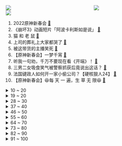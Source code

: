 <div >
	<a style="float:left;width:55%;" href = "https://github.com/anuraghazra/github-readme-stats">
	 <img src = "https://github-readme-stats.vercel.app/api?username=iuuuuuaena&theme=buefy&show_icons=true"/>
	</a>
	<a  style="float:right;width:45%" href = "https://github.com/anuraghazra/github-readme-stats">
	 <img  src="https://github-readme-stats.vercel.app/api/top-langs/?username=anuraghazra&layout=compact"/>
	</a>
	</div>

[![](https://img.shields.io/badge/jxd-@jxdgogogo.xyz-yellowgreen.svg)](https://www.jxdgogogo.xyz)<br>
1. 2022原神新春会 [:link:](//www.bilibili.com/video/BV1sT4y127SN) <br>
2. 《崩坏3》动画短片「阿波卡利斯如是说」 [:link:](//www.bilibili.com/video/BV1bY411b7k9) <br>
3. 猫 和 老 鼠 [:link:](//www.bilibili.com/video/BV1b3411Y7UQ) <br>
4. 上司的葬礼上大家都哭了 [:link:](//www.bilibili.com/video/BV1uT4y127Ux) <br>
5. 被这带货的主播笑死 [:link:](//www.bilibili.com/video/BV1U34y1i74G) <br>
6. 【原神新春会】一梦千宵 [:link:](//www.bilibili.com/video/BV1QL4y147wM) <br>
7. 听我一句劝，千万不要现在看《开端》！ [:link:](//www.bilibili.com/video/BV19R4y1M737) <br>
8. 三男二女吸食笑气被警察抓获后竟说出这话？ [:link:](//www.bilibili.com/video/BV1iY411b7nK) <br>
9. 法国键政人如何开一家小偷公司？【硬核狠人24】 [:link:](//www.bilibili.com/video/BV1KL4y1t7Do) <br>
10. 【原神新春会】😆每 天 一 遍，生 草 无 限😆 [:link:](//www.bilibili.com/video/BV1ca411m7do) <br>
<details>
<summary>10 ~ 20</summary>

11. 英语老师直播网课 空气突然安静！班主任进直播听课产生误会，孩子们纷纷向其解释。 [:link:](//www.bilibili.com/video/BV16b4y1J7eF) <br>
12. 空 气 炸 锅 牛 逼 症 [:link:](//www.bilibili.com/video/BV1qF411p7kc) <br>
13. 史上最持久欧拉盘 [:link:](//www.bilibili.com/video/BV14P4y177xW) <br>
14. 这颜值在新疆算不上什么？？？ [:link:](//www.bilibili.com/video/BV1RT4y1C7xf) <br>
15. 《原神》EP - 仙泽麟行之迹 [:link:](//www.bilibili.com/video/BV1ZL4y147cB) <br>
16. 【原神新春会】陪你跨越尘世的旅途 [:link:](//www.bilibili.com/video/BV1Fa411m7uE) <br>
17. 评分5.1！起飞失败！一烂到底！《特利迦奥特曼》最终完结吐槽 [:link:](//www.bilibili.com/video/BV1Hr4y1e7Md) <br>
18. 革命年代共产党的红军很穷？【思维实验室】 [:link:](//www.bilibili.com/video/BV1D5411f7ch) <br>
19. 30位百大up主，在厕所帮我求婚，能成功吗？ [:link:](//www.bilibili.com/video/BV15R4y1u71U) <br>
</details>
<details>
<summary>19 ~ 20</summary>

20. 宰 人 火 箭 [:link:](//www.bilibili.com/video/BV1rr4y1e7ec) <br>
21. 一千元打造游戏手机，干翻最新小米12Pro旗舰机！ [:link:](//www.bilibili.com/video/BV1cR4y1u7Xo) <br>
22. 2022明日方舟新春会「流光启明」-上 [:link:](//www.bilibili.com/video/BV1C44y1W7F9) <br>
23. 【连续熬夜365天】我的身体发生了什么变化! [:link:](//www.bilibili.com/video/BV1cS4y1o7F7) <br>
24. 成年阴影再加一个！开年最司锅姨的好剧！详细解说国产剧《开端》9-12集 [:link:](//www.bilibili.com/video/BV1XZ4y1f7Vd) <br>
25. 我又开了个网吧！ [:link:](//www.bilibili.com/video/BV1Lr4y1e7YD) <br>
26. 【原神新春会】给另一个世界的你 [:link:](//www.bilibili.com/video/BV15m4y1S7mD) <br>
27. 在网络随机聊天室遇到一段令人感动到落泪的音乐，对于这两个女生来说，这应该会成为她们人生中最美好的一段回忆吧 [:link:](//www.bilibili.com/video/BV1s3411Y7ch) <br>
28. 裁判：超速可以判吗 [:link:](//www.bilibili.com/video/BV1RZ4y1f7k2) <br>
</details>
<details>
<summary>28 ~ 30</summary>

29. 大哥有事真上啊 [:link:](//www.bilibili.com/video/BV1Fu41117Tv) <br>
30. 【原神】当我爸用上了可莉导航语音！ [:link:](//www.bilibili.com/video/BV1Bq4y1k7mc) <br>
31. 【白敬亭】2022，新的一年，新的开端！ [:link:](//www.bilibili.com/video/BV1p34y1q7m2) <br>
32. 【原神新春会】璃云月海 [:link:](//www.bilibili.com/video/BV17m4y1S7PM) <br>
33. “ 沙雕动物在这里 ” [:link:](//www.bilibili.com/video/BV1VS4y1o7kz) <br>
34. 拿一手烂牌打成非洲经济第一，天降非酋如何带飞博茨瓦纳 [:link:](//www.bilibili.com/video/BV1aP4y177qM) <br>
35. 这玩意比枪好用！【TD25定格动画】 [:link:](//www.bilibili.com/video/BV1nR4y1M7i1) <br>
36. 鸵鸟咸蛋第五年了！今年腌成功了吗？ [:link:](//www.bilibili.com/video/BV1uL411w7H8) <br>
37. 老天爷追着喂饭吃系列 [:link:](//www.bilibili.com/video/BV1nq4y1C73Q) <br>
</details>
<details>
<summary>37 ~ 40</summary>

38. 这场象棋比赛将会得罪全网95%的游戏玩家 [:link:](//www.bilibili.com/video/BV11Z4y1f7Kf) <br>
39. 如何判断员工在电脑前干什么 [:link:](//www.bilibili.com/video/BV1TL411w79b) <br>
40. 2022碧蓝航线港区新春会 [:link:](//www.bilibili.com/video/BV1SL411c7i1) <br>
41. 我长得像啥这事，被你们玩出了新高度 [:link:](//www.bilibili.com/video/BV1WF411p7c4) <br>
42. 12元一碟，胖头鱼连吃24碟，吊打排名第一海鲜火锅【怎么这么值ep35-纯味斑鱼府】 [:link:](//www.bilibili.com/video/BV1Zm4y1U7JK) <br>
43. 魈：别唱了旅行者羞死人了啊啊啊！！！ [:link:](//www.bilibili.com/video/BV1wf4y1F7CJ) <br>
44. “米津玄师，你要当原告是吧！” [:link:](//www.bilibili.com/video/BV1Kr4y1e7tQ) <br>
45. 别难过，不过只是孤独罢了 [:link:](//www.bilibili.com/video/BV1e3411Y784) <br>
46. 《原魔》角色演示-「钟巴：听书人」 [:link:](//www.bilibili.com/video/BV1d34y1i76d) <br>
</details>
<details>
<summary>46 ~ 50</summary>

47. 弟弟：姐这个你能用来写字吗？ [:link:](//www.bilibili.com/video/BV1Fb4y1n7EK) <br>
48. 林冲受难！鲁智深大闹野猪林！柴进登场！《水浒传》P5（刺配沧州） [:link:](//www.bilibili.com/video/BV13F411p7JC) <br>
49. 65500点券开抽-必须把【神龙金克丝】抽出来！ [:link:](//www.bilibili.com/video/BV16S4y157RP) <br>
50. 人民的背后有坚强的后盾，致敬英雄！ #我是律师 [:link:](//www.bilibili.com/video/BV1Rq4y1k71c) <br>
51. 奥托之死？真琪揭露！带你看崩坏3主线最大爆点！「崩坏3剧情讲堂#10」 [:link:](//www.bilibili.com/video/BV1fZ4y1f7U4) <br>
52. 五菱宏光：车不行，别怪路不平 [:link:](//www.bilibili.com/video/BV1aY411b7Pe) <br>
53. 油 炸 牛 排 天 花 板 [:link:](//www.bilibili.com/video/BV1tF411p7GN) <br>
54. 【STN快报第六季18】我这里有笔钱没处花，你那里有NFT吗？ [:link:](//www.bilibili.com/video/BV183411h7DS) <br>
55. 这循环我出不去了哈哈哈 [:link:](//www.bilibili.com/video/BV1S34y1i7y8) <br>
</details>
<details>
<summary>55 ~ 60</summary>

56. 这人会轻功吧？"综艺 "轻功 "闯关 [:link:](//www.bilibili.com/video/BV1DT4y117j7) <br>
57. 【抽奖预告】10W粉丝福利，送一台跑分185W价值2.3W全家桶电脑给大家！仅限B站 [:link:](//www.bilibili.com/video/BV1Z34y1i78w) <br>
58. 【基德】爆肝1月，汇总52篇论文，5大新冠毒王全面报告 [:link:](//www.bilibili.com/video/BV1U3411h7nE) <br>
59. 玩了六年推币机，头一次中大奖，一个硬币推倒三座硬币高塔！！！ [:link:](//www.bilibili.com/video/BV1S34y1i7UH) <br>
60. 电影院的“爱情” [:link:](//www.bilibili.com/video/BV1FY411b7y4) <br>
61. 孩子网瘾犯了怎么办？一招搞定！ [:link:](//www.bilibili.com/video/BV1GT4y127oi) <br>
62. 【3D东方】永夜抄 - part 1 [:link:](//www.bilibili.com/video/BV19P4y177iz) <br>
63. 夫妻吵架，竟然把刚买的，新电动车扔进臭水沟里，最后的结局竟然这样的？ [:link:](//www.bilibili.com/video/BV18u411m7HB) <br>
64. 《 过 年 装 逼 神 器 》 [:link:](//www.bilibili.com/video/BV1Vq4y1C7Mc) <br>
</details>
<details>
<summary>64 ~ 70</summary>

65. 当吃辣废物去长沙是种什么体验。。。 [:link:](//www.bilibili.com/video/BV1LR4y1u7oW) <br>
66. 摸狗狗时突然停止……哈士奇从来不会让我失望😂 [:link:](//www.bilibili.com/video/BV1kq4y1k7LM) <br>
67. 影响国标，揭露黑产品，成为百大UP主，我们做了什么？【老爸评测】 [:link:](//www.bilibili.com/video/BV1Gm4y1S7Dy) <br>
68. 【Minecraft 4K】我们几乎烧完了全年预算——只为这200秒的极致效果  GNwork新年建筑展示 [:link:](//www.bilibili.com/video/BV1ja411m7Du) <br>
69. 网红博主“刘庸干净又卫生”自曝感染新冠，曾因豪饮恒河水走红 [:link:](//www.bilibili.com/video/BV18S4y1o7iA) <br>
70. 【王珮瑜 x 游山恋】京剧女老生申请出战！来者恋，如大梦眼前！ [:link:](//www.bilibili.com/video/BV1a44y1L79S) <br>
71. 25岁时没人告诉你的事情，趁早知道的8条建议|关于金钱、爱情、工作、原生家庭、年龄焦虑【姜Dora】 [:link:](//www.bilibili.com/video/BV16S4y157TV) <br>
72. 金 钱 豹 物 种 入 侵 ！！！ [:link:](//www.bilibili.com/video/BV1kZ4y1f7CJ) <br>
73. 【古风合唱】「飞雪落红尘」 心有所念，皆成因缘【KBShinya/三无/小魂/吾恩/五音Jw】 [:link:](//www.bilibili.com/video/BV15T4y127Ye) <br>
</details>
<details>
<summary>73 ~ 80</summary>

74. 我画了一本书！再不进来听就变成黑历史了！！ [:link:](//www.bilibili.com/video/BV1wF411p7Am) <br>
75. 出生火灾 少年入狱 中年丧子 晚年新冠，他为什么还在笑？ [:link:](//www.bilibili.com/video/BV1w3411Y7pZ) <br>
76. 想给猫咪相个亲，结果······ [:link:](//www.bilibili.com/video/BV1DP4y177dP) <br>
77. 丑丑的土猫也是可爱的！ [:link:](//www.bilibili.com/video/BV1Ub4y1J7Zt) <br>
78. “差九岁怎么了，这天赐的cp感” [:link:](//www.bilibili.com/video/BV1144y1W7AU) <br>
79. 现在玩具都卷成这样了吗？！！好想要拥有！！！ [:link:](//www.bilibili.com/video/BV1aR4y1M7PE) <br>
80. 这个客人有点怪 [:link:](//www.bilibili.com/video/BV1uf4y1F7LT) <br>
81. 当麦乐鸡侠被发现 [:link:](//www.bilibili.com/video/BV1Yq4y1c7eV) <br>
82. 吴京给黑人小伙喝假酒，但是怎么拍情绪都上不来 [:link:](//www.bilibili.com/video/BV1ya41127kk) <br>
</details>
<details>
<summary>82 ~ 90</summary>

83. 你只管睡 剩下的交给我 [:link:](//www.bilibili.com/video/BV1pT4y127ru) <br>
84. 群 主の考 验 [:link:](//www.bilibili.com/video/BV1gF411p7Hv) <br>
85. 春节返乡，村口压迫感袭来...... [:link:](//www.bilibili.com/video/BV1CS4y157KK) <br>
86. 【22娘×33娘】答应我，不要再当舔狗了！ [:link:](//www.bilibili.com/video/BV1mS4y157g5) <br>
87. 2021最火51首热歌宇宙大串烧！！！ [:link:](//www.bilibili.com/video/BV1dm4y1U7Jc) <br>
88. 翻翻理科生上课画的本子～ [:link:](//www.bilibili.com/video/BV15f4y1F71P) <br>
89. 麦乐鸡侠之破产风波 [:link:](//www.bilibili.com/video/BV1Nm4y1S7LH) <br>
90. 不是为了别的，就是想看马哥抠！扁！珠！ [:link:](//www.bilibili.com/video/BV1Xb4y1J7Yf) <br>
91. 印度街头坐着晒太阳，遇到印度狗子。 [:link:](//www.bilibili.com/video/BV1Tr4y1e71x) <br>
</details>
<details>
<summary>91 ~ 100</summary>

92. 你们看人家这个粘粘球 [:link:](//www.bilibili.com/video/BV1Fq4y1y7bo) <br>
93. 当老师得知假期要上网课时 [:link:](//www.bilibili.com/video/BV1nS4y1774F) <br>
94. 【罗翔】趁前女友昏睡刷脸转账，是抢劫还是盗窃？ [:link:](//www.bilibili.com/video/BV1Dr4y1v7t5) <br>
95. 当你可以随意的给其他玩家做手术！？ [:link:](//www.bilibili.com/video/BV1LP4y177Ct) <br>
96. 【原神有声漫画】小雷电和小甘雨想吃棒棒冰 [:link:](//www.bilibili.com/video/BV1NT4y1275P) <br>
97. 男明星不一样的撒娇，但都是来夺我命的！ [:link:](//www.bilibili.com/video/BV1XZ4y1f7Ny) <br>
98. “岁月静好” [:link:](//www.bilibili.com/video/BV1Tm4y1S7S9) <br>
99. 【神女劈观】中华淮剧请求出战！淮剧公主陈澄淮剧方言翻唱版参与内卷 [:link:](//www.bilibili.com/video/BV1ra41127LP) <br>
100. 仅用8分钟 %康辉 创下口播22分钟的记录，一战封神 [:link:](//www.bilibili.com/video/BV1z44y157aT) <br>
</details>
